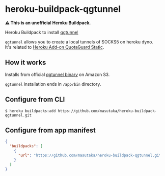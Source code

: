 # heroku-buildpack-qgtunnel

**:warning: This is an unofficial Heroku Buildpack.**

Heroku Buildpack to install [qgtunnel](https://devcenter.heroku.com/articles/quotaguardstatic#setting-up-socks5-tunnel)

`qgtunnel` allows you to create a local tunnels of SOCKS5 on heroku dyno. It's related to [Heroku Add-on QuotaGuard Static](https://devcenter.heroku.com/articles/quotaguardstatic).

## How it works

Installs from official [qgtunnel binary](https://s3.amazonaws.com/quotaguard/qgtunnel-latest.tar.gz) on Amazon S3.

`qgtunnel` installation ends in `/app/bin` directory.

## Configure from CLI

```
$ heroku buildpacks:add https://github.com/masutaka/heroku-buildpack-qgtunnel.git
```

## Configure from app manifest

```json
{
  "buildpacks": [
    {
      "url": "https://github.com/masutaka/heroku-buildpack-qgtunnel.git"
    }
  ]
}
```
